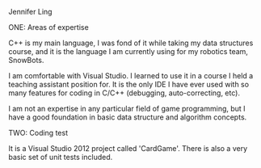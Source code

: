 Jennifer Ling

ONE: Areas of expertise 

C++ is my main language, I was fond of it while taking my data structures course, and it is the 
language I am currently using for my robotics team, SnowBots.

I am comfortable with Visual Studio. I learned to use it in a course I held a teaching assistant position for. 
It is the only IDE I have ever used with so many features for coding in C/C++ (debugging, 
auto-correcting, etc). 

I am not an expertise in any particular field of game programming, but I have a good foundation
in basic data structure and algorithm concepts.



TWO: Coding test

It is a Visual Studio 2012 project called 'CardGame'.
There is also a very basic set of unit tests included.
